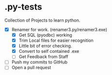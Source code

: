 # .py-tests

Collection of Projects to learn python.

- [x] Renamer for work. (renamer3.py/renamer3.exe)
  - [x] Get SQL (pyodbc) working
  - [x] Trim Local files for easier recognition
  - [x] Little bit of error checking.
  - [x] Convert to self contained .exe
  - [ ] Get Feedback from Staff
- [ ] Push my commits to GitHub
- [ ] Open a pull request
